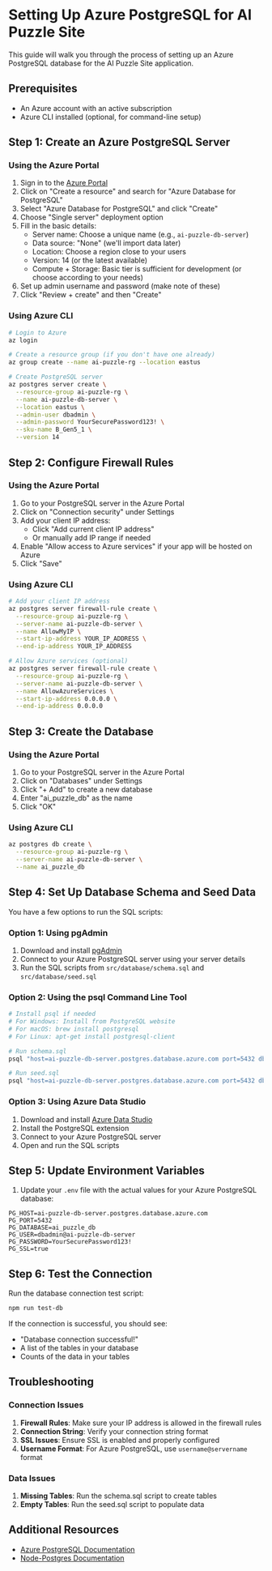 # Setting Up Azure PostgreSQL for AI Puzzle Site

This guide will walk you through the process of setting up an Azure PostgreSQL database for the AI Puzzle Site application.

## Prerequisites

- An Azure account with an active subscription
- Azure CLI installed (optional, for command-line setup)

## Step 1: Create an Azure PostgreSQL Server

### Using the Azure Portal

1. Sign in to the [Azure Portal](https://portal.azure.com)
2. Click on "Create a resource" and search for "Azure Database for PostgreSQL"
3. Select "Azure Database for PostgreSQL" and click "Create"
4. Choose "Single server" deployment option
5. Fill in the basic details:
   - Server name: Choose a unique name (e.g., `ai-puzzle-db-server`)
   - Data source: "None" (we'll import data later)
   - Location: Choose a region close to your users
   - Version: 14 (or the latest available)
   - Compute + Storage: Basic tier is sufficient for development (or choose according to your needs)
6. Set up admin username and password (make note of these)
7. Click "Review + create" and then "Create"

### Using Azure CLI

```bash
# Login to Azure
az login

# Create a resource group (if you don't have one already)
az group create --name ai-puzzle-rg --location eastus

# Create PostgreSQL server
az postgres server create \
  --resource-group ai-puzzle-rg \
  --name ai-puzzle-db-server \
  --location eastus \
  --admin-user dbadmin \
  --admin-password YourSecurePassword123! \
  --sku-name B_Gen5_1 \
  --version 14
```

## Step 2: Configure Firewall Rules

### Using the Azure Portal

1. Go to your PostgreSQL server in the Azure Portal
2. Click on "Connection security" under Settings
3. Add your client IP address:
   - Click "Add current client IP address"
   - Or manually add IP range if needed
4. Enable "Allow access to Azure services" if your app will be hosted on Azure
5. Click "Save"

### Using Azure CLI

```bash
# Add your client IP address
az postgres server firewall-rule create \
  --resource-group ai-puzzle-rg \
  --server-name ai-puzzle-db-server \
  --name AllowMyIP \
  --start-ip-address YOUR_IP_ADDRESS \
  --end-ip-address YOUR_IP_ADDRESS

# Allow Azure services (optional)
az postgres server firewall-rule create \
  --resource-group ai-puzzle-rg \
  --server-name ai-puzzle-db-server \
  --name AllowAzureServices \
  --start-ip-address 0.0.0.0 \
  --end-ip-address 0.0.0.0
```

## Step 3: Create the Database

### Using the Azure Portal

1. Go to your PostgreSQL server in the Azure Portal
2. Click on "Databases" under Settings
3. Click "+ Add" to create a new database
4. Enter "ai_puzzle_db" as the name
5. Click "OK"

### Using Azure CLI

```bash
az postgres db create \
  --resource-group ai-puzzle-rg \
  --server-name ai-puzzle-db-server \
  --name ai_puzzle_db
```

## Step 4: Set Up Database Schema and Seed Data

You have a few options to run the SQL scripts:

### Option 1: Using pgAdmin

1. Download and install [pgAdmin](https://www.pgadmin.org/download/)
2. Connect to your Azure PostgreSQL server using your server details
3. Run the SQL scripts from `src/database/schema.sql` and `src/database/seed.sql`

### Option 2: Using the psql Command Line Tool

```bash
# Install psql if needed
# For Windows: Install from PostgreSQL website
# For macOS: brew install postgresql
# For Linux: apt-get install postgresql-client

# Run schema.sql
psql "host=ai-puzzle-db-server.postgres.database.azure.com port=5432 dbname=ai_puzzle_db user=dbadmin@ai-puzzle-db-server password=YourSecurePassword123! sslmode=require" -f src/database/schema.sql

# Run seed.sql
psql "host=ai-puzzle-db-server.postgres.database.azure.com port=5432 dbname=ai_puzzle_db user=dbadmin@ai-puzzle-db-server password=YourSecurePassword123! sslmode=require" -f src/database/seed.sql
```

### Option 3: Using Azure Data Studio

1. Download and install [Azure Data Studio](https://docs.microsoft.com/en-us/sql/azure-data-studio/download-azure-data-studio)
2. Install the PostgreSQL extension
3. Connect to your Azure PostgreSQL server
4. Open and run the SQL scripts

## Step 5: Update Environment Variables

1. Update your `.env` file with the actual values for your Azure PostgreSQL database:

```
PG_HOST=ai-puzzle-db-server.postgres.database.azure.com
PG_PORT=5432
PG_DATABASE=ai_puzzle_db
PG_USER=dbadmin@ai-puzzle-db-server
PG_PASSWORD=YourSecurePassword123!
PG_SSL=true
```

## Step 6: Test the Connection

Run the database connection test script:

```bash
npm run test-db
```

If the connection is successful, you should see:
- "Database connection successful!"
- A list of the tables in your database
- Counts of the data in your tables

## Troubleshooting

### Connection Issues

1. **Firewall Rules**: Make sure your IP address is allowed in the firewall rules
2. **Connection String**: Verify your connection string format
3. **SSL Issues**: Ensure SSL is enabled and properly configured
4. **Username Format**: For Azure PostgreSQL, use `username@servername` format

### Data Issues

1. **Missing Tables**: Run the schema.sql script to create tables
2. **Empty Tables**: Run the seed.sql script to populate data

## Additional Resources

- [Azure PostgreSQL Documentation](https://docs.microsoft.com/en-us/azure/postgresql/)
- [Node-Postgres Documentation](https://node-postgres.com/)
